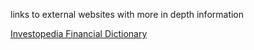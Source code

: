 links to external websites with more in depth information

[Investopedia Financial Dictionary](https://www.investopedia.com/financial-term-dictionary-4769738)
